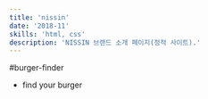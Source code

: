 ```yaml
---
title: 'nissin'
date: '2018-11'
skills: 'html, css'
description: 'NISSIN 브랜드 소개 페이지(정적 사이트).'
---
```


#burger-finder

- find your burger